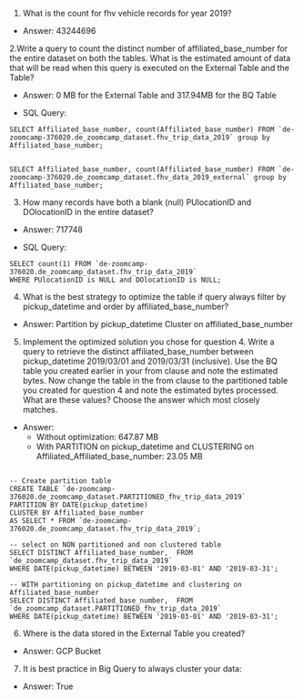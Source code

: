1. What is the count for fhv vehicle records for year 2019?

- Answer: 43244696

2.Write a query to count the distinct number of affiliated_base_number for the entire dataset on both the tables.
What is the estimated amount of data that will be read when this query is executed on the External Table and the Table?

- Answer: 0 MB for the External Table and 317.94MB for the BQ Table

- SQL Query:

```
SELECT Affiliated_base_number, count(Affiliated_base_number) FROM `de-zoomcamp-376020.de_zoomcamp_dataset.fhv_trip_data_2019` group by Affiliated_base_number;


SELECT Affiliated_base_number, count(Affiliated_base_number) FROM `de-zoomcamp-376020.de_zoomcamp_dataset.fhv_data_2019_external` group by Affiliated_base_number;
```

3. How many records have both a blank (null) PUlocationID and DOlocationID in the entire dataset?

- Answer: 717748

- SQL Query:

```
SELECT count(1) FROM `de-zoomcamp-376020.de_zoomcamp_dataset.fhv_trip_data_2019`
WHERE PUlocationID is NULL and DOlocationID is NULL;

```

4. What is the best strategy to optimize the table if query always filter by pickup_datetime and order by affiliated_base_number?

- Answer: Partition by pickup_datetime Cluster on affiliated_base_number

5. Implement the optimized solution you chose for question 4. Write a query to retrieve the distinct affiliated_base_number between pickup_datetime 2019/03/01 and 2019/03/31 (inclusive).
Use the BQ table you created earlier in your from clause and note the estimated bytes. Now change the table in the from clause to the partitioned table you created for question 4 and note the estimated bytes processed. What are these values? Choose the answer which most closely matches.

- Answer:
    - Without optimization: 647.87 MB
    - With PARTITION on pickup_datetime and CLUSTERING on Affiliated_Affiliated_base_number: 23.05 MB

```

-- Create partition table
CREATE TABLE `de-zoomcamp-376020.de_zoomcamp_dataset.PARTITIONED_fhv_trip_data_2019`
PARTITION BY DATE(pickup_datetime)
CLUSTER BY Affiliated_base_number
AS SELECT * FROM `de-zoomcamp-376020.de_zoomcamp_dataset.fhv_trip_data_2019`;

-- select on NON partitioned and non clustered table
SELECT DISTINCT Affiliated_base_number,  FROM `de_zoomcamp_dataset.fhv_trip_data_2019`
WHERE DATE(pickup_datetime) BETWEEN '2019-03-01' AND '2019-03-31';

-- WITH partitioning on pickup_datetime and clustering on Affiliated_base_number
SELECT DISTINCT Affiliated_base_number,  FROM `de_zoomcamp_dataset.PARTITIONED_fhv_trip_data_2019`
WHERE DATE(pickup_datetime) BETWEEN '2019-03-01' AND '2019-03-31';

```

6. Where is the data stored in the External Table you created?

- Answer: GCP Bucket

7. It is best practice in Big Query to always cluster your data:

- Answer: True
